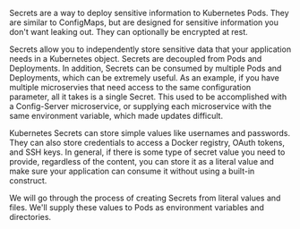 
Secrets are a way to deploy sensitive information to Kubernetes Pods. They are similar to ConfigMaps, but are designed for sensitive information you don't want leaking out. They can optionally be encrypted at rest.

Secrets allow you to independently store sensitive data that your application needs in a Kubernetes object. Secrets are decoupled from Pods and Deployments. In addition, Secrets can be consumed by multiple Pods and Deployments, which can be extremely useful. As an example, if you have multiple microservies that need access to the same configuration parameter, all it takes is a single Secret. This used to be accomplished with a Config-Server microservice, or supplying each microservice with the same environment variable, which made updates difficult.

Kubernetes Secrets can store simple values like usernames and passwords. They can also store credentials to access a Docker registry, OAuth tokens, and SSH keys. In general, if there is some type of secret value you need to provide, regardless of the content, you can store it as a literal value and make sure your application can consume it without using a built-in construct.

We will go through the process of creating Secrets from literal values and files. We'll supply these values to Pods as environment variables and directories.
